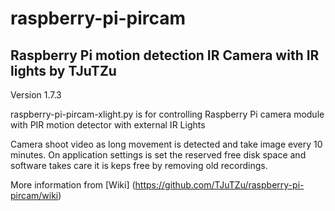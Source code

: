 # raspberry-pi-pircam

## Raspberry Pi motion detection IR Camera with IR lights by TJuTZu

Version 1.7.3

raspberry-pi-pircam-xlight.py is for controlling Raspberry Pi camera module
with PIR motion detector with external IR Lights

Camera shoot video as long movement is detected and take image every 10 minutes.
On application settings is set the reserved free disk space and software takes care it is keps free by removing old recordings.

More information from [Wiki] (https://github.com/TJuTZu/raspberry-pi-pircam/wiki)
